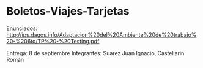 # Boletos-Viajes-Tarjetas

Enunciados:
http://ips.dagos.info/Adaptacion%20del%20Ambiente%20de%20trabajo%20-%206to/TP%20-%20Testing.pdf

Entrega: 8 de septiembre
Integrantes: Suarez Juan Ignacio, Castellarin Román
